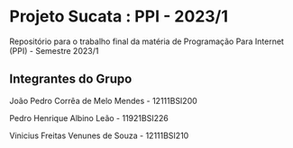# Projeto Sucata : PPI - 2023/1
Repositório para o trabalho final da matéria de Programação Para Internet (PPI) - Semestre 2023/1

## Integrantes do Grupo
João Pedro Corrêa de Melo Mendes - 12111BSI200

Pedro Henrique Albino Leão - 11921BSI226

Vinicius Freitas Venunes de Souza - 12111BSI210



